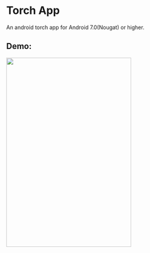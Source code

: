 # Torch App

An android torch app for Android 7.0(Nougat) or higher.

## Demo:

<img src="Record_2024-03-19-13-24-19-ezgif.com-video-to-gif-converter.gif" width="330" height="500">

